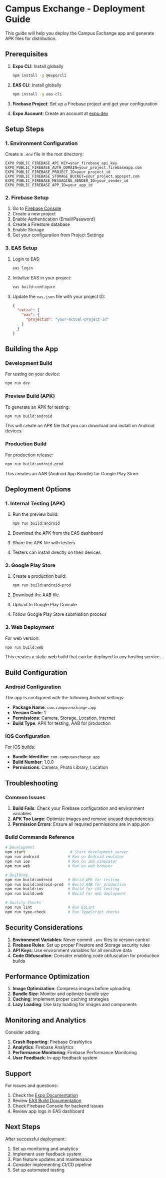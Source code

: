 # Campus Exchange - Deployment Guide

This guide will help you deploy the Campus Exchange app and generate APK files for distribution.

## Prerequisites

1. **Expo CLI**: Install globally
   ```bash
   npm install -g @expo/cli
   ```

2. **EAS CLI**: Install globally
   ```bash
   npm install -g eas-cli
   ```

3. **Firebase Project**: Set up a Firebase project and get your configuration

4. **Expo Account**: Create an account at [expo.dev](https://expo.dev)

## Setup Steps

### 1. Environment Configuration

Create a `.env` file in the root directory:

```env
EXPO_PUBLIC_FIREBASE_API_KEY=your_firebase_api_key
EXPO_PUBLIC_FIREBASE_AUTH_DOMAIN=your_project.firebaseapp.com
EXPO_PUBLIC_FIREBASE_PROJECT_ID=your_project_id
EXPO_PUBLIC_FIREBASE_STORAGE_BUCKET=your_project.appspot.com
EXPO_PUBLIC_FIREBASE_MESSAGING_SENDER_ID=your_sender_id
EXPO_PUBLIC_FIREBASE_APP_ID=your_app_id
```

### 2. Firebase Setup

1. Go to [Firebase Console](https://console.firebase.google.com/)
2. Create a new project
3. Enable Authentication (Email/Password)
4. Create a Firestore database
5. Enable Storage
6. Get your configuration from Project Settings

### 3. EAS Setup

1. Login to EAS:
   ```bash
   eas login
   ```

2. Initialize EAS in your project:
   ```bash
   eas build:configure
   ```

3. Update the `eas.json` file with your project ID:
   ```json
   {
     "extra": {
       "eas": {
         "projectId": "your-actual-project-id"
       }
     }
   }
   ```

## Building the App

### Development Build

For testing on your device:

```bash
npm run dev
```

### Preview Build (APK)

To generate an APK for testing:

```bash
npm run build:android
```

This will create an APK file that you can download and install on Android devices.

### Production Build

For production release:

```bash
npm run build:android-prod
```

This creates an AAB (Android App Bundle) for Google Play Store.

## Deployment Options

### 1. Internal Testing (APK)

1. Run the preview build:
   ```bash
   npm run build:android
   ```

2. Download the APK from the EAS dashboard
3. Share the APK file with testers
4. Testers can install directly on their devices

### 2. Google Play Store

1. Create a production build:
   ```bash
   npm run build:android-prod
   ```

2. Download the AAB file
3. Upload to Google Play Console
4. Follow Google Play Store submission process

### 3. Web Deployment

For web version:

```bash
npm run build:web
```

This creates a static web build that can be deployed to any hosting service.

## Build Configuration

### Android Configuration

The app is configured with the following Android settings:

- **Package Name**: `com.campusexchange.app`
- **Version Code**: 1
- **Permissions**: Camera, Storage, Location, Internet
- **Build Type**: APK for testing, AAB for production

### iOS Configuration

For iOS builds:

- **Bundle Identifier**: `com.campusexchange.app`
- **Build Number**: 1.0.0
- **Permissions**: Camera, Photo Library, Location

## Troubleshooting

### Common Issues

1. **Build Fails**: Check your Firebase configuration and environment variables
2. **APK Too Large**: Optimize images and remove unused dependencies
3. **Permission Errors**: Ensure all required permissions are in app.json

### Build Commands Reference

```bash
# Development
npm start                    # Start development server
npm run android             # Run on Android emulator
npm run ios                 # Run on iOS simulator
npm run web                 # Run on web browser

# Building
npm run build:android       # Build APK for testing
npm run build:android-prod  # Build AAB for production
npm run build:ios           # Build for iOS testing
npm run build:web           # Build for web deployment

# Quality Checks
npm run lint                # Run ESLint
npm run type-check          # Run TypeScript checks
```

## Security Considerations

1. **Environment Variables**: Never commit `.env` files to version control
2. **Firebase Rules**: Set up proper Firestore and Storage security rules
3. **API Keys**: Use environment variables for all sensitive data
4. **Code Obfuscation**: Consider enabling code obfuscation for production builds

## Performance Optimization

1. **Image Optimization**: Compress images before uploading
2. **Bundle Size**: Monitor and optimize bundle size
3. **Caching**: Implement proper caching strategies
4. **Lazy Loading**: Use lazy loading for images and components

## Monitoring and Analytics

Consider adding:

1. **Crash Reporting**: Firebase Crashlytics
2. **Analytics**: Firebase Analytics
3. **Performance Monitoring**: Firebase Performance Monitoring
4. **User Feedback**: In-app feedback system

## Support

For issues and questions:

1. Check the [Expo Documentation](https://docs.expo.dev/)
2. Review [EAS Build Documentation](https://docs.expo.dev/build/introduction/)
3. Check Firebase Console for backend issues
4. Review app logs in EAS dashboard

## Next Steps

After successful deployment:

1. Set up monitoring and analytics
2. Implement user feedback system
3. Plan feature updates and maintenance
4. Consider implementing CI/CD pipeline
5. Set up automated testing 